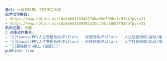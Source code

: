 ```yaml
---
备注: 一系列肌群，包含股二头肌
拉伸动作集合:
- https://www.notion.so/1da8b6d11894817dbe80e790bc1c9324?pvs=21
- https://www.notion.so/1da8b6d1189481d1bcc7dcdd807f02db?pvs=21
肌肉位置: 大腿
🏃 训练动作集合:
- '[[Spaces/PPV人生管理系统/Pillars - 经营领域/Pillars - 人生经营领域/运动/增肌减脂计划/力量训练动作库/罗马尼亚硬拉\|罗马尼亚硬拉]]'
- '[[Spaces/PPV人生管理系统/Pillars - 经营领域/Pillars - 人生经营领域/运动/增肌减脂计划/成就记录库/坐姿腿弯举]]'
- '[[器械腿举-踩上（倒蹬）]]'
publish: true
---
```

